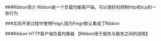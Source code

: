 ###Ribbon简介
Ribbon是一个负载均衡客户端，可以很好的控制http和tcp的一些行为

###实际开发过程中使用Feign,因为Feign默认集成了Ribbon

###Ribbon  HTTP客户端负载均衡器  【Ribbon用于服务与服务之间的调用】